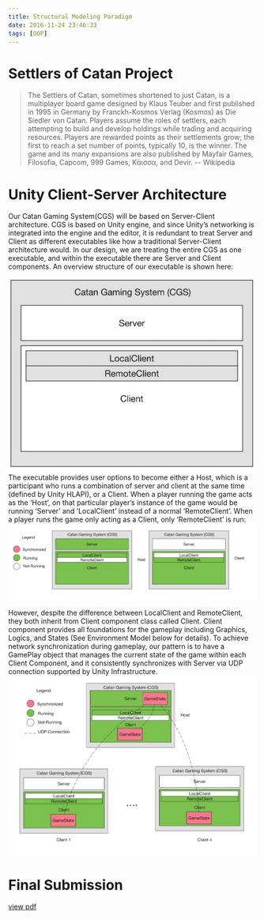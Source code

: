 ```yaml
---
title: Structural Modeling Paradigm
date: 2016-11-24 23:46:33
tags: [OOP] 
---
```


# Settlers of Catan Project

>The Settlers of Catan, sometimes shortened to just Catan, is a multiplayer board game designed by Klaus Teuber and first published in 1995 in Germany by Franckh-Kosmos Verlag (Kosmos) as Die Siedler von Catan. Players assume the roles of settlers, each attempting to build and develop holdings while trading and acquiring resources. Players are rewarded points as their settlements grow; the first to reach a set number of points, typically 10, is the winner. The game and its many expansions are also published by Mayfair Games, Filosofia, Capcom, 999 Games, Κάισσα, and Devir. -- Wikipedia



# Unity Client-Server Architecture
Our Catan Gaming System(CGS) will be based on Server-Client architecture. CGS is based on Unity engine, and since Unity’s networking is integrated into the engine and the editor, it is redundant to treat Server and Client as different executables like how a traditional Server-Client architecture would. In our design, we are treating the entire CGS as one executable, and within the executable there are Server and Client components. An overview structure of our executable is shown here:
<!--truncate-->

![](CGS1.jpg)
The executable provides user options to become either a Host, which is a participant who runs a combination of server and client at the same time (defined by Unity HLAPI), or a Client. When a player running the game acts as the ‘Host’, on that particular player’s instance of the game would be running ‘Server’ and ‘LocalClient’ instead of a normal ‘RemoteClient’. When a player runs the game only acting as a Client, only ‘RemoteClient’ is run:
![](CGS2.jpg)

However, despite the difference between LocalClient and RemoteClient, they both inherit from Client component class called Client. Client component provides all foundations for the gameplay including Graphics, Logics, and States (See Environment Model below for details). To achieve network synchronization during gameplay, our pattern is to have a GamePlay object that manages the current state of the game within each Client Component, and it consistently synchronizes with Server via UDP connection supported by Unity Infrastructure.
![](CGS3.jpg)

# Final Submission
[view pdf](http://carlrocks.com/pdf/FinalSubmission.pdf)